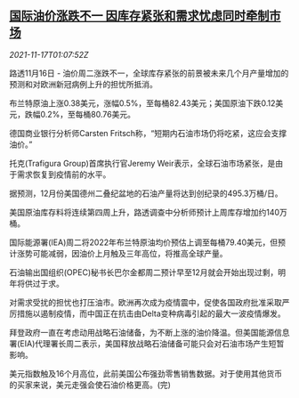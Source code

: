 <!--1637112663000-->
[国际油价涨跌不一 因库存紧张和需求忧虑同时牵制市场](https://cn.reuters.com/article/global-oil-drv-1116-idCNKBS2I202Y)
------

<div><i>2021-11-17T01:07:52Z</i></div><p>路透11月16日 - 油价周二涨跌不一，全球库存紧张的前景被未来几个月产量增加的预测和对欧洲新冠病例上升的担忧所抵消。</p><p>布兰特原油上涨0.38美元，涨幅0.5%，至每桶82.43美元；美国原油下跌0.12美元，跌幅0.2%，至每桶80.76美元。</p><p>德国商业银行分析师Carsten Fritsch称，“短期内石油市场仍将吃紧，这应会支撑油价。”</p><p>托克(Trafigura Group)首席执行官Jeremy Weir表示，全球石油市场紧张，是由于需求恢复到疫情前的水平。</p><p>据预测，12月份美国德州二叠纪盆地的石油产量将达到创纪录的495.3万桶/日。</p><p>美国原油库存料将连续第四周上升，路透调查中分析师预计上周库存增加约140万桶。</p><p>国际能源署(IEA)周二将2022年布兰特原油均价预估上调至每桶79.40美元，但预计涨势可能减弱，因油价上月触及三年高位，将推高全球产量。</p><p>石油输出国组织(OPEC)秘书长巴尔金都周二预计早至12月就会开始出现过剩，明年将供过于求。</p><p>对需求受扰的担忧也打压油市。欧洲再次成为疫情震中，促使各国政府批准采取严厉措施以遏制疫情，而中国正在抗击由Delta变种病毒引起的最大一波疫情爆发。</p><p>拜登政府一直在考虑动用战略石油储备，为不断上涨的油价降温。但美国能源信息署(EIA)代理署长周二表示，美国释放战略石油储备可能只会对石油市场产生短暂影响。</p><p>美元指数触及16个月高位，此前美国公布强劲零售销售数据。对于使用其他货币的买家来说，美元走强会使石油价格更高。(完)</p>
